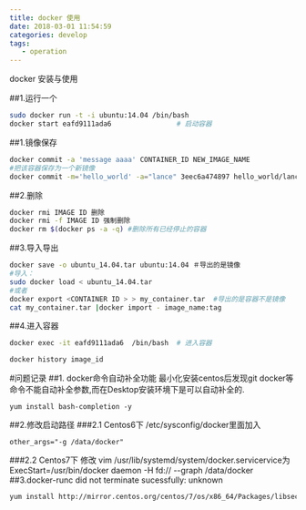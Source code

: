 ```yaml
---
title: docker 使用
date: 2018-03-01 11:54:59
categories: develop
tags:
   - operation
---
```

docker 安装与使用
<!-- more-->

##1.运行一个

```bash
sudo docker run -t -i ubuntu:14.04 /bin/bash
docker start eafd9111ada6                # 启动容器
```

##1.镜像保存
```bash
docker commit -a 'message aaaa' CONTAINER_ID NEW_IMAGE_NAME 
#把该容器保存为一个新镜像
docker commit -m='hello_world' -a="lance" 3eec6a474897 hello_world/lance
```
##2.删除
```bash
docker rmi IMAGE ID 删除
docker rmi -f IMAGE ID 强制删除
docker rm $(docker ps -a -q) #删除所有已经停止的容器
```


##3.导入导出
```bash
docker save -o ubuntu_14.04.tar ubuntu:14.04 ＃导出的是镜像
#导入：
sudo docker load < ubuntu_14.04.tar 
#或者
docker export <CONTAINER ID > > my_container.tar  #导出的是容器不是镜像
cat my_container.tar |docker import - image_name:tag  
```
    

##4.进入容器

```bash
docker exec -it eafd9111ada6  /bin/bash  # 进入容器
```

```bash
docker history image_id

```





#问题记录
##1. docker命令自动补全功能
最小化安装centos后发现git docker等命令不能自动补全参数,而在Desktop安装环境下是可以自动补全的.

    yum install bash-completion -y
##2.修改启动路径
###2.1 Centos6下
/etc/sysconfig/docker里面加入

    other_args="-g /data/docker"
###2.2 Centos7下
修改
    vim /usr/lib/systemd/system/docker.servicervice为
    ExecStart=/usr/bin/docker daemon -H fd:// --graph /data/docker 
##3.docker-runc did not terminate sucessfully: unknown
```sh
yum install http://mirror.centos.org/centos/7/os/x86_64/Packages/libseccomp-2.3.1-3.el7.x86_64.rpm

```